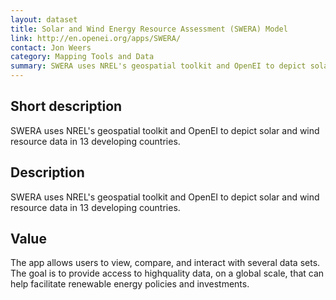 ```yaml
---
layout: dataset
title: Solar and Wind Energy Resource Assessment (SWERA) Model  
link: http://en.openei.org/apps/SWERA/
contact: Jon Weers
category: Mapping Tools and Data
summary: SWERA uses NREL's geospatial toolkit and OpenEI to depict solar and wind resource data in 13 developing countries.
---
```


## Short description

SWERA uses NREL's geospatial toolkit and OpenEI to depict solar and wind resource data in 13 developing countries. 

## Description

SWERA uses NREL's geospatial toolkit and OpenEI to
depict solar and wind resource data in 13 developing
countries.

## Value

The app allows users to view, compare, and interact with
several data sets. The goal is to provide access to highquality
data, on a global scale, that can help facilitate
renewable energy policies and investments.
